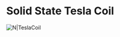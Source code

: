 # Solid State Tesla Coil
![N|TeslaCoil](https://live.staticflickr.com/65535/52919227912_23c6762279_h.jpg)

